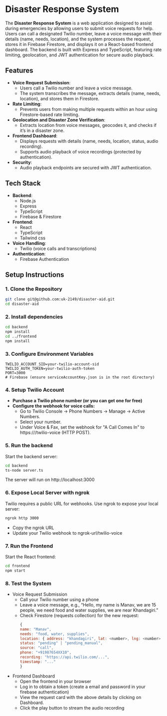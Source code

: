 # Disaster Response System

The **Disaster Response System** is a web application designed to assist during emergencies by allowing users to submit voice requests for help. Users can call a designated Twilio number, leave a voice message with their details (name, needs, location), and the system processes the request, stores it in Firebase Firestore, and displays it on a React-based frontend dashboard. The backend is built with Express and TypeScript, featuring rate limiting, geolocation, and JWT authentication for secure audio playback.

## Features
- **Voice Request Submission**:
  - Users call a Twilio number and leave a voice message.
  - The system transcribes the message, extracts details (name, needs, location), and stores them in Firestore.
- **Rate Limiting**:
  - Prevents users from making multiple requests within an hour using Firestore-based rate limiting.
- **Geolocation and Disaster Zone Verification**:
  - Extracts location from voice messages, geocodes it, and checks if it’s in a disaster zone.
- **Frontend Dashboard**:
  - Displays requests with details (name, needs, location, status, audio recording).
  - Supports audio playback of voice recordings (protected by authentication).
- **Security**:
  - Audio playback endpoints are secured with JWT authentication.

## Tech Stack
- **Backend**:
  - Node.js
  - Express
  - TypeScript
  - Firebase & Firestore
- **Frontend**:
  - React
  - TypeScript
  - Tailwind css
- **Voice Handling**:
  - Twilio (voice calls and transcriptions)
- **Authentication**:
  - Firebase Authentication

## Setup Instructions

### 1. Clone the Repository
```bash
git clone git@github.com:uk-2149/disaster-aid.git
cd disaster-aid
```

### 2. Install dependencies
```bash
cd backend
npm install
cd ../frontend
npm install
```

### 3. Configure Environment Variables
```env
TWILIO_ACCOUNT_SID=your-twilio-account-sid
TWILIO_AUTH_TOKEN=your-twilio-auth-token
PORT=3000
# Firebase (ensure serviceAccountKey.json is in the root directory)
```


### 4. Setup Twilio Account
- **Purchase a Twilio phone number (or you can get one for free)**
- **Configure the webhook for voice calls:**
  - Go to Twilio Console → Phone Numbers → Manage → Active Numbers.
  - Select your number.
  - Under Voice & Fax, set the webhook for "A Call Comes In" to https://<your-ngrok-url>/twilio-voice (HTTP POST).

### 5. Run the backend
Start the backend server:
```bash
cd backend
ts-node server.ts
```
The server will run on http://localhost:3000

### 6. Expose Local Server with ngrok
Twilio requires a public URL for webhooks. Use ngrok to expose your local server:
```bash
ngrok http 3000
```
- Copy the ngrok URL
- Update your Twilio webhook to ngrok-url/twilio-voice

### 7. Run the Frontend
Start the React frontend:
```bash
cd frontend
npm start
```

### 8. Test the System
- Voice Request Submission
  - Call your Twilio number using a phone
  - Leave a voice message, e.g., “Hello, my name is Manav, we are 15 people, we need food and water supplies, we are near Khandagiri.”
  - Check Firestore (requests collection) for the new request:
    ```javascript
    {
    name: "Manav",
    needs: "food, water, supplies",
    location: { address: "khandagiri", lat: <number>, lng: <number> },
    status: "pending" | "pending_manual",
    source: "call",
    phone: "+91987654XX10",
    recording: "https://api.twilio.com/...",
    timestamp: "..."
    }
    ```
- Frontend Dashboard
  - Open the frontend in your browser
  - Log in to obtain a token
    (create a email and password in your firebase authentication)
  - View the request card with the above details by clicking on Dashboard.
  - Click the play button to stream the audio recording
